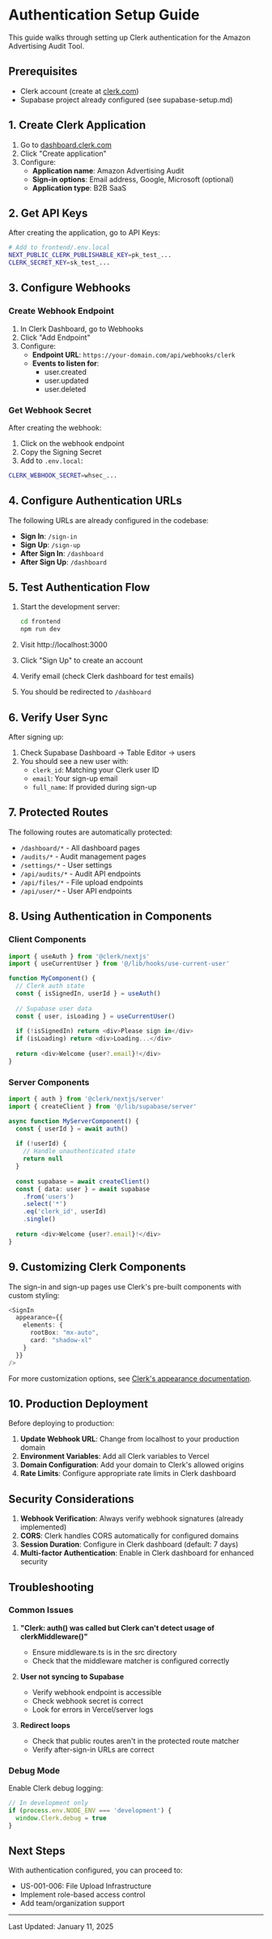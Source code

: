 # Authentication Setup Guide

This guide walks through setting up Clerk authentication for the Amazon Advertising Audit Tool.

## Prerequisites

- Clerk account (create at [clerk.com](https://clerk.com))
- Supabase project already configured (see supabase-setup.md)

## 1. Create Clerk Application

1. Go to [dashboard.clerk.com](https://dashboard.clerk.com)
2. Click "Create application"
3. Configure:
   - **Application name**: Amazon Advertising Audit
   - **Sign-in options**: Email address, Google, Microsoft (optional)
   - **Application type**: B2B SaaS

## 2. Get API Keys

After creating the application, go to API Keys:

```bash
# Add to frontend/.env.local
NEXT_PUBLIC_CLERK_PUBLISHABLE_KEY=pk_test_...
CLERK_SECRET_KEY=sk_test_...
```

## 3. Configure Webhooks

### Create Webhook Endpoint

1. In Clerk Dashboard, go to Webhooks
2. Click "Add Endpoint"
3. Configure:
   - **Endpoint URL**: `https://your-domain.com/api/webhooks/clerk`
   - **Events to listen for**:
     - user.created
     - user.updated
     - user.deleted

### Get Webhook Secret

After creating the webhook:
1. Click on the webhook endpoint
2. Copy the Signing Secret
3. Add to `.env.local`:

```bash
CLERK_WEBHOOK_SECRET=whsec_...
```

## 4. Configure Authentication URLs

The following URLs are already configured in the codebase:

- **Sign In**: `/sign-in`
- **Sign Up**: `/sign-up`
- **After Sign In**: `/dashboard`
- **After Sign Up**: `/dashboard`

## 5. Test Authentication Flow

1. Start the development server:
   ```bash
   cd frontend
   npm run dev
   ```

2. Visit http://localhost:3000
3. Click "Sign Up" to create an account
4. Verify email (check Clerk dashboard for test emails)
5. You should be redirected to `/dashboard`

## 6. Verify User Sync

After signing up:

1. Check Supabase Dashboard → Table Editor → users
2. You should see a new user with:
   - `clerk_id`: Matching your Clerk user ID
   - `email`: Your sign-up email
   - `full_name`: If provided during sign-up

## 7. Protected Routes

The following routes are automatically protected:

- `/dashboard/*` - All dashboard pages
- `/audits/*` - Audit management pages
- `/settings/*` - User settings
- `/api/audits/*` - Audit API endpoints
- `/api/files/*` - File upload endpoints
- `/api/user/*` - User API endpoints

## 8. Using Authentication in Components

### Client Components

```typescript
import { useAuth } from '@clerk/nextjs'
import { useCurrentUser } from '@/lib/hooks/use-current-user'

function MyComponent() {
  // Clerk auth state
  const { isSignedIn, userId } = useAuth()
  
  // Supabase user data
  const { user, isLoading } = useCurrentUser()
  
  if (!isSignedIn) return <div>Please sign in</div>
  if (isLoading) return <div>Loading...</div>
  
  return <div>Welcome {user?.email}!</div>
}
```

### Server Components

```typescript
import { auth } from '@clerk/nextjs/server'
import { createClient } from '@/lib/supabase/server'

async function MyServerComponent() {
  const { userId } = await auth()
  
  if (!userId) {
    // Handle unauthenticated state
    return null
  }
  
  const supabase = await createClient()
  const { data: user } = await supabase
    .from('users')
    .select('*')
    .eq('clerk_id', userId)
    .single()
  
  return <div>Welcome {user?.email}!</div>
}
```

## 9. Customizing Clerk Components

The sign-in and sign-up pages use Clerk's pre-built components with custom styling:

```typescript
<SignIn 
  appearance={{
    elements: {
      rootBox: "mx-auto",
      card: "shadow-xl"
    }
  }}
/>
```

For more customization options, see [Clerk's appearance documentation](https://clerk.com/docs/components/customization/overview).

## 10. Production Deployment

Before deploying to production:

1. **Update Webhook URL**: Change from localhost to your production domain
2. **Environment Variables**: Add all Clerk variables to Vercel
3. **Domain Configuration**: Add your domain to Clerk's allowed origins
4. **Rate Limits**: Configure appropriate rate limits in Clerk dashboard

## Security Considerations

1. **Webhook Verification**: Always verify webhook signatures (already implemented)
2. **CORS**: Clerk handles CORS automatically for configured domains
3. **Session Duration**: Configure in Clerk dashboard (default: 7 days)
4. **Multi-factor Authentication**: Enable in Clerk dashboard for enhanced security

## Troubleshooting

### Common Issues

1. **"Clerk: auth() was called but Clerk can't detect usage of clerkMiddleware()"**
   - Ensure middleware.ts is in the src directory
   - Check that the middleware matcher is configured correctly

2. **User not syncing to Supabase**
   - Verify webhook endpoint is accessible
   - Check webhook secret is correct
   - Look for errors in Vercel/server logs

3. **Redirect loops**
   - Check that public routes aren't in the protected route matcher
   - Verify after-sign-in URLs are correct

### Debug Mode

Enable Clerk debug logging:

```typescript
// In development only
if (process.env.NODE_ENV === 'development') {
  window.Clerk.debug = true
}
```

## Next Steps

With authentication configured, you can proceed to:
- US-001-006: File Upload Infrastructure
- Implement role-based access control
- Add team/organization support

---

Last Updated: January 11, 2025